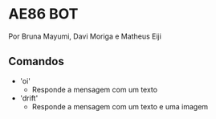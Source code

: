 # AE86 BOT
Por Bruna Mayumi, Davi Moriga e Matheus Eiji

## Comandos
 - 'oi'
   - Responde a mensagem com um texto
 - 'drift'
   -  Responde a mensagem com um texto e uma imagem

